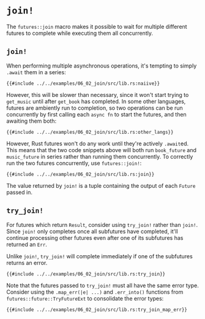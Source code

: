 # `join!`

The `futures::join` macro makes it possible to wait for multiple different
futures to complete while executing them all concurrently.

## `join!`

When performing multiple asynchronous operations, it's tempting to simply
`.await` them in a series:

```rust,edition2018,ignore
{{#include ../../examples/06_02_join/src/lib.rs:naiive}}
```

However, this will be slower than necessary, since it won't start trying to
`get_music` until after `get_book` has completed. In some other languages,
futures are ambiently run to completion, so two operations can be
run concurrently by first calling each `async fn` to start the futures, and
then awaiting them both:

```rust,edition2018,ignore
{{#include ../../examples/06_02_join/src/lib.rs:other_langs}}
```

However, Rust futures won't do any work until they're actively `.await`ed.
This means that the two code snippets above will both run
`book_future` and `music_future` in series rather than running them
concurrently. To correctly run the two futures concurrently, use
`futures::join!`:

```rust,edition2018,ignore
{{#include ../../examples/06_02_join/src/lib.rs:join}}
```

The value returned by `join!` is a tuple containing the output of each
`Future` passed in.

## `try_join!`

For futures which return `Result`, consider using `try_join!` rather than
`join!`. Since `join!` only completes once all subfutures have completed,
it'll continue processing other futures even after one of its subfutures
has returned an `Err`.

Unlike `join!`, `try_join!` will complete immediately if one of the subfutures
returns an error.

```rust,edition2018,ignore
{{#include ../../examples/06_02_join/src/lib.rs:try_join}}
```

Note that the futures passed to `try_join!` must all have the same error type.
Consider using the `.map_err(|e| ...)` and `.err_into()` functions from
`futures::future::TryFutureExt` to consolidate the error types:

```rust,edition2018,ignore
{{#include ../../examples/06_02_join/src/lib.rs:try_join_map_err}}
```
